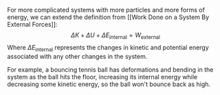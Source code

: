 For more complicated systems with more particles and more forms of energy, we can extend the definition from [[Work Done on a System By External Forces]]:
$$
\Delta K + \Delta U + \Delta E_{\mathrm{internal}}=W_{\mathrm{external}}
$$
Where $\Delta E_{\mathrm{internal}}$ represents the changes in kinetic and potential energy associated with any other changes in the system.

For example, a bouncing tennis ball has deformations and bending in the system as the ball hits the floor, increasing its internal energy while decreasing some kinetic energy, so the ball won't bounce back as high.